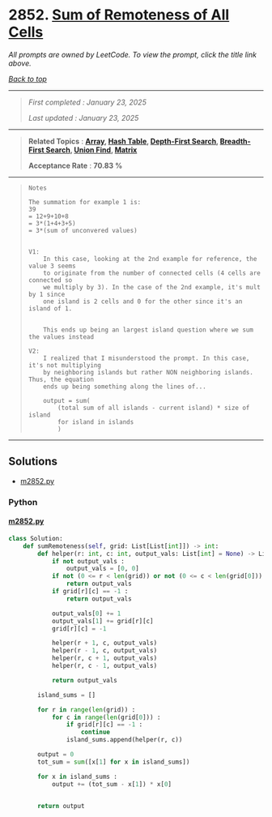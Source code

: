 # 2852. [Sum of Remoteness of All Cells](<https://leetcode.com/problems/sum-of-remoteness-of-all-cells>)

*All prompts are owned by LeetCode. To view the prompt, click the title link above.*

*[Back to top](<../README.md>)*

------

> *First completed : January 23, 2025*
>
> *Last updated : January 23, 2025*

------

> **Related Topics** : **[Array](<by_topic/Array.md>), [Hash Table](<by_topic/Hash Table.md>), [Depth-First Search](<by_topic/Depth-First Search.md>), [Breadth-First Search](<by_topic/Breadth-First Search.md>), [Union Find](<by_topic/Union Find.md>), [Matrix](<by_topic/Matrix.md>)**
>
> **Acceptance Rate** : **70.83 %**

------

> ```
> Notes
> 
> The summation for example 1 is:
> 39
> = 12+9+10+8
> = 3*(1+4+3+5)
> = 3*(sum of unconvered values)
> 
> 
> V1:
>     In this case, looking at the 2nd example for reference, the value 3 seems
>     to originate from the number of connected cells (4 cells are connected so
>     we multiply by 3). In the case of the 2nd example, it's mult by 1 since
>     one island is 2 cells and 0 for the other since it's an island of 1.
> 
> 
>     This ends up being an largest island question where we sum the values instead
> 
> V2:
>     I realized that I misunderstood the prompt. In this case, it's not multiplying
>     by neighboring islands but rather NON neighboring islands. Thus, the equation
>     ends up being something along the lines of...
> 
>     output = sum(
>         (total sum of all islands - current island) * size of island
>         for island in islands
>         )
> ```
> 

------

## Solutions

- [m2852.py](<../my-submissions/m2852.py>)
### Python
#### [m2852.py](<../my-submissions/m2852.py>)
```Python
class Solution:
    def sumRemoteness(self, grid: List[List[int]]) -> int:
        def helper(r: int, c: int, output_vals: List[int] = None) -> List[int] :
            if not output_vals :
                output_vals = [0, 0]
            if not (0 <= r < len(grid)) or not (0 <= c < len(grid[0])) :
                return output_vals
            if grid[r][c] == -1 :
                return output_vals

            output_vals[0] += 1
            output_vals[1] += grid[r][c]
            grid[r][c] = -1

            helper(r + 1, c, output_vals)
            helper(r - 1, c, output_vals)
            helper(r, c + 1, output_vals)
            helper(r, c - 1, output_vals)

            return output_vals

        island_sums = []

        for r in range(len(grid)) :
            for c in range(len(grid[0])) :
                if grid[r][c] == -1 :
                    continue
                island_sums.append(helper(r, c))

        output = 0
        tot_sum = sum([x[1] for x in island_sums])

        for x in island_sums :
            output += (tot_sum - x[1]) * x[0]


        return output
```


